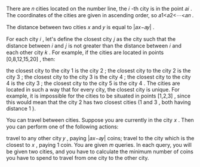 There are 𝑛
 cities located on the number line, the 𝑖
-th city is in the point 𝑎𝑖
. The coordinates of the cities are given in ascending order, so 𝑎1<𝑎2<⋯<𝑎𝑛
.

The distance between two cities 𝑥
 and 𝑦
 is equal to |𝑎𝑥−𝑎𝑦|
.

For each city 𝑖
, let's define the closest city 𝑗
 as the city such that the distance between 𝑖
 and 𝑗
 is not greater than the distance between 𝑖
 and each other city 𝑘
. For example, if the cities are located in points [0,8,12,15,20]
, then:

the closest city to the city 1
 is the city 2
;
the closest city to the city 2
 is the city 3
;
the closest city to the city 3
 is the city 4
;
the closest city to the city 4
 is the city 3
;
the closest city to the city 5
 is the city 4
.
The cities are located in such a way that for every city, the closest city is unique. For example, it is impossible for the cities to be situated in points [1,2,3]
, since this would mean that the city 2
 has two closest cities (1
 and 3
, both having distance 1
).

You can travel between cities. Suppose you are currently in the city 𝑥
. Then you can perform one of the following actions:

travel to any other city 𝑦
, paying |𝑎𝑥−𝑎𝑦|
 coins;
travel to the city which is the closest to 𝑥
, paying 1
 coin.
You are given 𝑚
 queries. In each query, you will be given two cities, and you have to calculate the minimum number of coins you have to spend to travel from one city to the other city.

